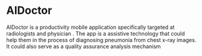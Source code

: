 # AIDoctor
AIDoctor is a productivity mobile application specifically targeted at radiologists and physician . The app is a assistive technology that could help them in the process of diagnosing pneumonia from chest x-ray images. It could also serve as a quality assurance analysis mechanism
